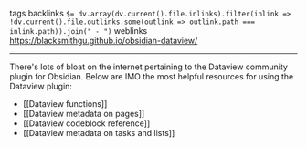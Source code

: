 tags 
backlinks `$= dv.array(dv.current().file.inlinks).filter(inlink => !dv.current().file.outlinks.some(outlink => outlink.path === inlink.path)).join(" - ")`
weblinks https://blacksmithgu.github.io/obsidian-dataview/
___
There's lots of bloat on the internet pertaining to the Dataview community plugin for Obsidian. Below are IMO the most helpful resources for using the Dataview plugin:

- [[Dataview functions]]
- [[Dataview metadata on pages]]
- [[Dataview codeblock reference]]
- [[Dataview metadata on tasks and lists]]


